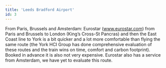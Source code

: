 ```yaml
---
title: 'Leeds Bradford Airport'
id: 3
---
```


From Paris, Brussels and Amsterdam: Eurostar (www.eurostar.com) from Paris and Brussels to London (King’s Cross-St Pancras) and then the East Coast line to York is a bit quicker and a lot more comfortable than flying the same route (the York HCI Group has done comprehensive evaluation of these routes and the train wins on time, comfort and carbon footprint). Booked in advance it is also not very expensive. Eurostar also has a service from Amsterdam, we have yet to evaluate this route. 